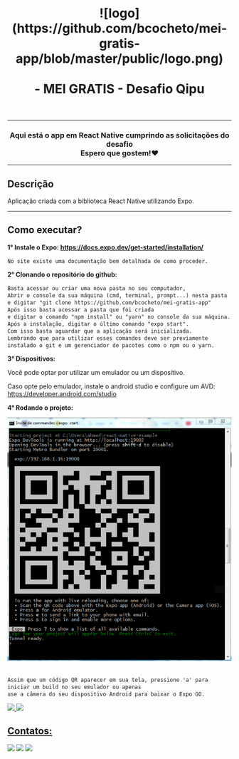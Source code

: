 <h1 align="center">
<br>
  ![logo](https://github.com/bcocheto/mei-gratis-app/blob/master/public/logo.png)
  <br>
  <br>
  - MEI GRATIS - Desafio Qipu
  <br>
  <br>
</h1>

---
<h3 align="center">Aqui está o app em React Native cumprindo as solicitações do desafio<br>Espero que gostem!❤</h3>

---

## Descrição


Aplicação criada com a biblioteca React Native utilizando Expo.

---

## Como executar?

**1° Instale o Expo: https://docs.expo.dev/get-started/installation/**

    No site existe uma documentação bem detalhada de como proceder.

**2° Clonando o repositório do github:**

    Basta acessar ou criar uma nova pasta no seu computador,
    Abrir o console da sua máquina (cmd, terminal, prompt...) nesta pasta
    e digitar "git clone https://github.com/bcocheto/mei-gratis-app"
    Após isso basta acessar a pasta que foi criada
    e digitar o comando "npm install" ou "yarn" no console da sua máquina.
    Após a instalação, digitar o último comando "expo start".
    Com isso basta aguardar que a aplicação será inicializada.
    Lembrando que para utilizar esses comandos deve ser previamente instalado o git e um gerenciador de pacotes como o npm ou o yarn.

**3° Dispositivos:**

  Você pode optar por utilizar um emulador ou um dispositivo.

  Caso opte pelo emulador, instale o android studio e configure um AVD:
    https://developer.android.com/studio

**4° Rodando o projeto:**

  ![expo example](https://github.com/bcocheto/mei-gratis-app/blob/master/public/expo_1.png)
  <br>
  <br>

    Assim que um código QR aparecer em sua tela, pressione 'a' para iniciar um build no seu emulador ou apenas 
    use a câmera do seu dispositivo Android para baixar o Expo GO.


<div>
<a href="https://github.com/bcocheto">
<img height="180em" src="https://github-readme-stats.vercel.app/api/top-langs/?bcocheto&layout=compact&langs_count=7&theme=dracula"/>
<img height="180em" src="https://github-readme-stats.vercel.app/api?username=bcocheto&show_icons=true&theme=dracula&include_all_commits=true&count_private=true"/>
</div>


## Contatos:

<div>
<a href="https://instagram.com/_damask_" target="_blank"><img src="https://img.shields.io/badge/-Instagram-%23E4405F?style=for-the-badge&logo=instagram&logoColor=white" target="_blank"></a>
<a href = "mailto:contato@breno.cocheto"><img src="https://img.shields.io/badge/Gmail-D14836?style=for-the-badge&logo=gmail&logoColor=white" target="_blank"></a>
<a href="https://www.linkedin.com/in/bcocheto" target="_blank"><img src="https://img.shields.io/badge/-LinkedIn-%230077B5?style=for-the-badge&logo=linkedin&logoColor=white" target="_blank"></a>   
</div>
